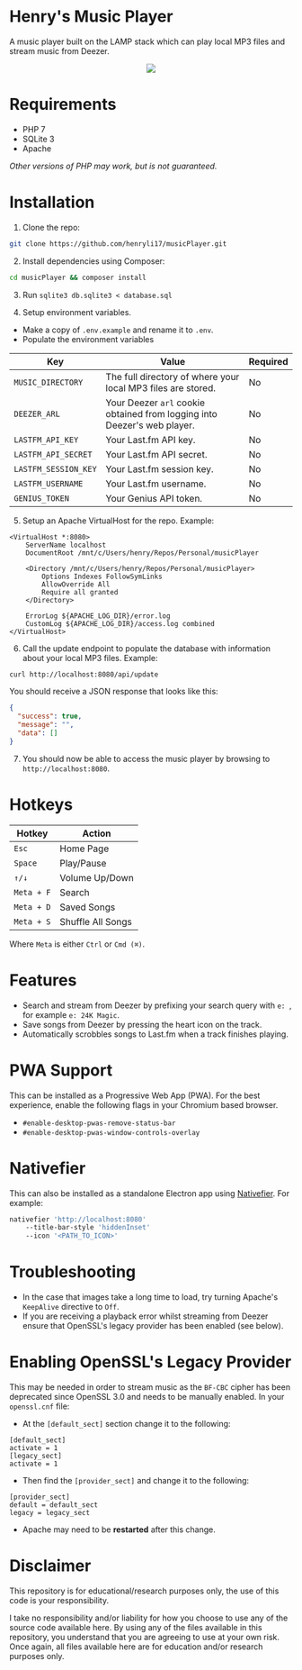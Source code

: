 # Henry's Music Player

A music player built on the LAMP stack which can play local MP3 files and stream music from Deezer.

<p align="center">
    <img src="https://github.com/user-attachments/assets/23573ed0-45fc-4809-8821-3a0a1b5de9e3" />
</p>

# Requirements

- PHP 7
- SQLite 3
- Apache

_Other versions of PHP may work, but is not guaranteed._

# Installation

1. Clone the repo:

```bash
git clone https://github.com/henryli17/musicPlayer.git
```

2. Install dependencies using Composer:

```bash
cd musicPlayer && composer install
```

3. Run `sqlite3 db.sqlite3 < database.sql`

4. Setup environment variables.

- Make a copy of `.env.example` and rename it to `.env`.
- Populate the environment variables

| Key                  | Value                                                                    | Required |
| -------------------- | ------------------------------------------------------------------------ | -------- |
| `MUSIC_DIRECTORY`    | The full directory of where your local MP3 files are stored.             | No       |
| `DEEZER_ARL`         | Your Deezer `arl` cookie obtained from logging into Deezer's web player. | No       |
| `LASTFM_API_KEY`     | Your Last.fm API key.                                                    | No       |
| `LASTFM_API_SECRET`  | Your Last.fm API secret.                                                 | No       |
| `LASTFM_SESSION_KEY` | Your Last.fm session key.                                                | No       |
| `LASTFM_USERNAME`    | Your Last.fm username.                                                   | No       |
| `GENIUS_TOKEN`       | Your Genius API token.                                                   | No       |

5. Setup an Apache VirtualHost for the repo. Example:

```
<VirtualHost *:8080>
	ServerName localhost
	DocumentRoot /mnt/c/Users/henry/Repos/Personal/musicPlayer

	<Directory /mnt/c/Users/henry/Repos/Personal/musicPlayer>
		Options Indexes FollowSymLinks
		AllowOverride All
		Require all granted
	</Directory>

	ErrorLog ${APACHE_LOG_DIR}/error.log
	CustomLog ${APACHE_LOG_DIR}/access.log combined
</VirtualHost>
```

6. Call the update endpoint to populate the database with information about your local MP3 files. Example:

```bash
curl http://localhost:8080/api/update
```

You should receive a JSON response that looks like this:

```json
{
  "success": true,
  "message": "",
  "data": []
}
```

7. You should now be able to access the music player by browsing to `http://localhost:8080`.

# Hotkeys

| Hotkey     | Action            |
| ---------- | ----------------- |
| `Esc`      | Home Page         |
| `Space`    | Play/Pause        |
| `↑/↓`      | Volume Up/Down    |
| `Meta + F` | Search            |
| `Meta + D` | Saved Songs       |
| `Meta + S` | Shuffle All Songs |

Where `Meta` is either `Ctrl` or `Cmd (⌘)`.

# Features

- Search and stream from Deezer by prefixing your search query with `e: `, for example `e: 24K Magic`.
- Save songs from Deezer by pressing the heart icon on the track.
- Automatically scrobbles songs to Last.fm when a track finishes playing.

# PWA Support

This can be installed as a Progressive Web App (PWA). For the best experience, enable the following flags in your Chromium based browser.

- `#enable-desktop-pwas-remove-status-bar`
- `#enable-desktop-pwas-window-controls-overlay`

# Nativefier

This can also be installed as a standalone Electron app using [Nativefier](https://github.com/nativefier/nativefier). For example:

```sh
nativefier 'http://localhost:8080'
	--title-bar-style 'hiddenInset'
	--icon '<PATH_TO_ICON>'
```

# Troubleshooting

- In the case that images take a long time to load, try turning Apache's `KeepAlive` directive to `Off`.
- If you are receiving a playback error whilst streaming from Deezer ensure that OpenSSL's legacy provider has been enabled (see below).

# Enabling OpenSSL's Legacy Provider

This may be needed in order to stream music as the `BF-CBC` cipher has been deprecated since OpenSSL 3.0 and needs to be manually enabled. In your `openssl.cnf` file:

- At the `[default_sect]` section change it to the following:

```
[default_sect]
activate = 1
[legacy_sect]
activate = 1
```

- Then find the `[provider_sect]` and change it to the following:

```
[provider_sect]
default = default_sect
legacy = legacy_sect
```

- Apache may need to be **restarted** after this change.

# Disclaimer

This repository is for educational/research purposes only, the use of this code is your responsibility.

I take no responsibility and/or liability for how you choose to use any of the source code available here. By using any of the files available in this repository, you understand that you are agreeing to use at your own risk. Once again, all files available here are for education and/or research purposes only.
